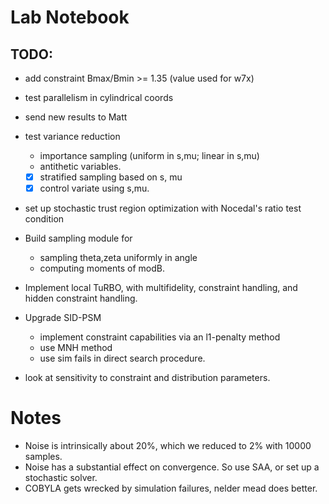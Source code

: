 
# Lab Notebook

## TODO:
- add constraint Bmax/Bmin >= 1.35 (value used for w7x)
- test parallelism in cylindrical coords
- send new results to Matt
- test variance reduction
  - importance sampling (uniform in s,mu; linear in s,mu)
  - antithetic variables.
  - [x] stratified sampling based on s, mu
  - [x] control variate using s,mu.
- set up stochastic trust region optimization with Nocedal's ratio test condition
- Build sampling module for 
  - sampling theta,zeta uniformly in angle
  - computing moments of modB.

- Implement local TuRBO, with multifidelity, constraint handling, and hidden constraint handling.
- Upgrade SID-PSM 
  - implement constraint capabilities via an l1-penalty method
  - use MNH method
  - use sim fails in direct search procedure.
- look at sensitivity to constraint and distribution parameters.

# Notes
- Noise is intrinsically about 20%, which we reduced to 2% with 10000 samples.
- Noise has a substantial effect on convergence. So use SAA, or set up a stochastic solver.
- COBYLA gets wrecked by simulation failures, nelder mead does better.
